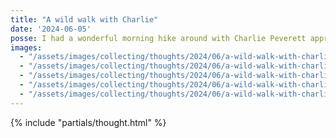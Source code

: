 ```yaml
---
title: "A wild walk with Charlie"
date: '2024-06-05'
posse: I had a wonderful morning hike around with Charlie Peverett appreciating the flora and fauna of Lewes. We chatted about the upcoming Content Rising conference, some of the sustainability and regenerative projects he and Tasmin have been doing at Wilsome. It’s lovely to reconnect with people making some positive change in the world. Inspired!
images:
  - "/assets/images/collecting/thoughts/2024/06/a-wild-walk-with-charlie-01.jpg"
  - "/assets/images/collecting/thoughts/2024/06/a-wild-walk-with-charlie-02.jpg"
  - "/assets/images/collecting/thoughts/2024/06/a-wild-walk-with-charlie-03.jpg"
  - "/assets/images/collecting/thoughts/2024/06/a-wild-walk-with-charlie-04.jpg"
  - "/assets/images/collecting/thoughts/2024/06/a-wild-walk-with-charlie-05.jpg"
---
```


{% include "partials/thought.html" %}
